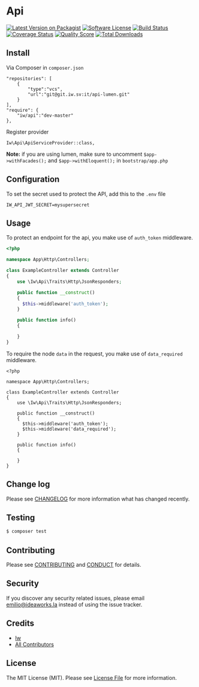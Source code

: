 # Api

[![Latest Version on Packagist][ico-version]][link-packagist]
[![Software License][ico-license]](LICENSE.md)
[![Build Status][ico-travis]][link-travis]
[![Coverage Status][ico-scrutinizer]][link-scrutinizer]
[![Quality Score][ico-code-quality]][link-code-quality]
[![Total Downloads][ico-downloads]][link-downloads]


## Install

Via Composer in `composer.json`


```
"repositories": [
    {
        "type":"vcs",
        "url":"git@git.iw.sv:it/api-lumen.git"
    }
],
"require": {
    "iw/api":"dev-master"
},
```

Register provider

```
Iw\Api\ApiServiceProvider::class,
```

**Note:** if you are using lumen, make sure to uncomment `$app->withFacades();` and `$app->withEloquent();` in `bootstrap/app.php`

## Configuration

To set the secret used to protect the API, add this to the `.env` file

```
IW_API_JWT_SECRET=mysupersecret
```

## Usage

To protect an endpoint for the api, you make use of `auth_token` middleware.

```php
<?php

namespace App\Http\Controllers;

class ExampleController extends Controller
{
    use \Iw\Api\Traits\Http\JsonResponders;

    public function __construct()
    {
      $this->middleware('auth_token');
    }

    public function info()
    {

    }
}
```

To require the node `data` in the request, you make use of `data_required` middleware.

```
<?php

namespace App\Http\Controllers;

class ExampleController extends Controller
{
    use \Iw\Api\Traits\Http\JsonResponders;

    public function __construct()
    {
      $this->middleware('auth_token');
      $this->middleware('data_required');
    }

    public function info()
    {

    }
}
```

## Change log

Please see [CHANGELOG](CHANGELOG.md) for more information what has changed recently.

## Testing

``` bash
$ composer test
```

## Contributing

Please see [CONTRIBUTING](CONTRIBUTING.md) and [CONDUCT](CONDUCT.md) for details.

## Security

If you discover any security related issues, please email emilio@ideaworks.la instead of using the issue tracker.

## Credits

- [Iw][link-author]
- [All Contributors][link-contributors]

## License

The MIT License (MIT). Please see [License File](LICENSE.md) for more information.

[ico-version]: https://img.shields.io/packagist/v/Iw/Api.svg?style=flat-square
[ico-license]: https://img.shields.io/badge/license-MIT-brightgreen.svg?style=flat-square
[ico-travis]: https://img.shields.io/travis/Iw/Api/master.svg?style=flat-square
[ico-scrutinizer]: https://img.shields.io/scrutinizer/coverage/g/Iw/Api.svg?style=flat-square
[ico-code-quality]: https://img.shields.io/scrutinizer/g/Iw/Api.svg?style=flat-square
[ico-downloads]: https://img.shields.io/packagist/dt/Iw/Api.svg?style=flat-square

[link-packagist]: https://packagist.org/packages/Iw/Api
[link-travis]: https://travis-ci.org/Iw/Api
[link-scrutinizer]: https://scrutinizer-ci.com/g/Iw/Api/code-structure
[link-code-quality]: https://scrutinizer-ci.com/g/Iw/Api
[link-downloads]: https://packagist.org/packages/Iw/Api
[link-author]: https://github.com/iw
[link-contributors]: ../../contributors
